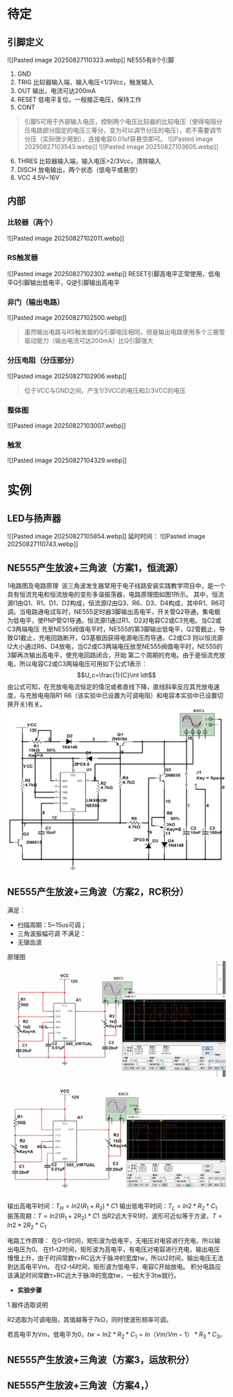 # 待定

## 引脚定义
![[Pasted image 20250827110323.webp]]
NE555有8个引脚
1. GND
2. TRIG
	比较器输入端，输入电压<1/3Vcc，触发输入
3. OUT
	输出，电流可达200mA
4. RESET
	低电平复位，一般接正电压，保持工作
5. CONT
> 引脚5可用于外部输入电压，控制两个电压比较器的比较电压（使得电阻分压电路部分固定的电压三等分，变为可以调节分压的电压），若不需要调节分压（实际很少用到），连接电容0.01uf获悬空即可。
![[Pasted image 20250827103543.webp]]
![[Pasted image 20250827103605.webp]]
6. THRES
	比较器输入端，输入电压>2/3Vcc，清除输入
7. DISCH
	放电输出，两个状态（低电平或悬空）
8. VCC
	4.5V~16V
## 内部
### 比较器（两个）
![[Pasted image 20250827102011.webp]]

### RS触发器
![[Pasted image 20250827102302.webp]]
RESET引脚高电平正常使用，低电平Q引脚输出低电平，Q逆引脚输出高电平

### 非门（输出电路）
![[Pasted image 20250827102500.webp]]
>虽然输出电路与RS触发器的Q引脚电压相同，但是输出电路使用多个三极管驱动能力（输出电流可达200mA）比Q引脚强大
### 分压电阻（分压部分）
![[Pasted image 20250827102906.webp]]
> 位于VCC与GND之间，产生1/3VCC的电压和2/3VCC的电压

### 整体图
![[Pasted image 20250827103007.webp]]
### 触发
![[Pasted image 20250827104329.webp]]

# 实例
## LED与扬声器
![[Pasted image 20250827105854.webp]]
延时时间：
![[Pasted image 20250827110743.webp]]


## NE555产生放波+三角波（方案1，恒流源）


1电路图及电路原理 
该三角波发生器常用于电子线路安装实践教学项目中，是一个具有恒流充电和恒流放电的变形多谐振荡器，电路原理图如图1所示。
其中，恒流源l1由Q1、R1、D1、D2构成，恒流源I2由Q3、R6、D3、D4构成，其中R1、R6可调。当电路通电试车时，NE555定时器3脚输出高电平，开关管Q2导通，集电极为低电平，使PNP管Q1导通。恒流源l1通过R1、D2对电容C2或C3充电。当C2或C3两端电压 充至NE555阀值电平时，NE555的第3脚输出低电平，Q2管截止，导致Q1截止，充电回路断开，Q3基极因获得电源电压而导通，C2或C3 则以恒流源I2大小通过R6、D4放电，当C2或C3两端电压放至NE555阀值电平时，NE555的3脚再次输出高电平，使充电回路闭合，开始 第二个周期的充电。由于是恒流充放电，所以电容C2或C3两端电压可用如下公式1表示：
$$U_c=\frac{1}{C}\int Idt$$
由公式可知，在充放电电流恒定的情况或者直线下降，直线斜率反应其充放电速度，与充放电电阻R1 R6（该实验中已设置为可调电阻）和电容本实验中已设置切换开关)有关。
![图1 三角波发生器电路原理图](../../image/NE555-1756698476082.webp)






## NE555产生放波+三角波（方案2，RC积分）
满足：
- 扫描周期：5~15us可调；
- 三角波振幅可调
不满足：
- 无锯齿波

原理图
![5us](../../image/NE555-1756697546132.webp)

![15us](../../image/NE555-1756697698256.webp)

输出高电平时间：$T_H=ln2(R_1+R_2)*C1$ 
输出低电平时间：$T_L=ln2*R_2*C_1$  
振荡周期：$T=ln2(R_1+2R_2)*C1$
当R2远大于R1时，波形可近似等于方波，$T=ln2*2R_2*C_1$

电路工作原理：
在0-t1时间，矩形波为低电平，无电压对电容进行充电，所以输出电压为0。
在t1-t2时间，矩形波为高电平，有电压对电容进行充电，输出电压慢慢上升，由于时间常数τ=RC远大于脉冲的宽度tw，所以t2时间，输出电压无法到达高电平Vm。
在t2-t4时间，矩形波为低电平，电容C开始放电。
积分电路应该满足时间常数τ=RC远大于脉冲的宽度tw，一般大于3tw就行。


- **实验步骤**

1.器件选取说明

R2选取为可调电阻，其值越等于7kΩ，同时使波形频率可调。

若高电平为Vm，低电平为0，$tw = ln2*R_2*C_1 = ln（Vm/Vm-1）*R_3*C_3$。




## NE555产生放波+三角波（方案3，运放积分）
## NE555产生放波+三角波（方案4，）